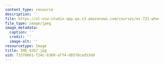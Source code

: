 ```yaml
---
content_type: resource
description: ''
file: https://ol-ocw-studio-app-qa.s3.amazonaws.com/courses/ec-721-wheelchair-design-in-developing-countries-spring-2009/73378661f24cb360af74d8578cad53dd_IMG_4267.jpg
file_type: image/jpeg
image_metadata:
  caption: ''
  credit: ''
  image-alt: ''
resourcetype: Image
title: IMG_4267.jpg
uid: 73378661-f24c-b360-af74-d8578cad53dd
---
```

